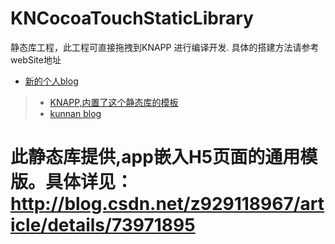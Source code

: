 # KNCocoaTouchStaticLibrary
静态库工程，此工程可直接拖拽到KNAPP 进行编译开发.  具体的搭建方法请参考webSite地址
- [新的个人blog](https://zhangkn.github.io/tags/)
>* [KNAPP,内置了这个静态库的模板](https://github.com/zhangkn/KNAPP)
>* [kunnan blog](https://kunnan.github.io/)

# 此静态库提供,app嵌入H5页面的通用模版。具体详见：http://blog.csdn.net/z929118967/article/details/73971895
